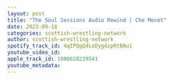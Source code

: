 ```yaml
---
layout: post
title: "The Soul Sessions Audio Rewind | Che Monet"
date: 2023-09-18
categories: scottish-wrestling-network
author: scottish-wrestling-network
spotify_track_id: 4qIPQgQ4LoDyg4zpRtBAu1
youtube_video_id: 
apple_track_id: 1000628229541
youtube_metadata: 
---
```

